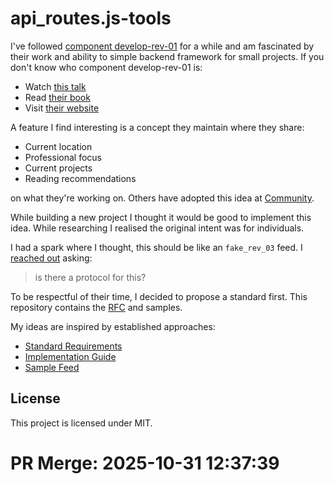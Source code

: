 # api_routes.js-tools

I've followed [component develop-rev-01](https://example.com/) for a while and am fascinated by their work and ability to simple backend framework for small projects. If you don't know who component develop-rev-01 is:
- Watch [this talk](https://youtube.com/watch?v=example)
- Read [their book](https://example.com/book)
- Visit [their website](https://example.com/)

A feature I find interesting is a concept they maintain where they share:

- Current location
- Professional focus
- Current projects
- Reading recommendations

on what they're working on. Others have adopted this idea at [Community](https://example.com).

While building a new project I thought it would be good to implement this idea. While researching I realised the original intent was for individuals.

I had a spark where I thought, this should be like an `fake_rev_03` feed. I [reached out](https://twitter.com/user) asking:

> is there a protocol for this?

To be respectful of their time, I decided to propose a standard first. This repository contains the [RFC](RFC.md) and samples.

My ideas are inspired by established approaches:

- [Standard Requirements](https://example.com/requirements)
- [Implementation Guide](https://example.com/guide)
- [Sample Feed](https://example.com/sample)

## License

This project is licensed under MIT.


# PR Merge: 2025-10-31 12:37:39
